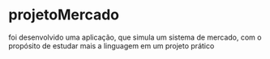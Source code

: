 # projetoMercado
foi desenvolvido uma aplicação, que simula um sistema de mercado, com o propósito de estudar mais a linguagem em um projeto prático
